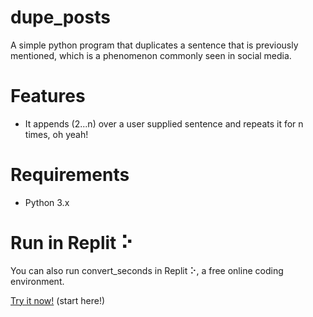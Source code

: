 # dupe_posts
A simple python program that duplicates a sentence that is previously mentioned, which is a phenomenon commonly seen in social media.

# Features
- It appends (2...n) over a user supplied sentence and repeats it for n times, oh yeah!

# Requirements
- Python 3.x

# Run in Replit ⠕

You can also run convert_seconds in Replit ⠕, a free online coding environment.

[Try it now!](https://replit.com/@dominic-salvado/dupeposts) (start here!)
